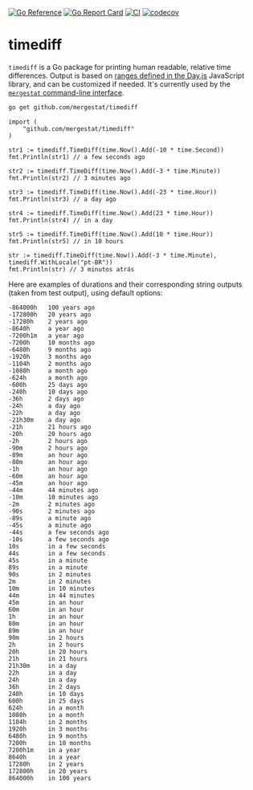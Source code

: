 [![Go Reference](https://pkg.go.dev/badge/github.com/mergestat/timediff.svg)](https://pkg.go.dev/github.com/mergestat/timediff)
[![Go Report Card](https://goreportcard.com/badge/github.com/mergestat/timediff)](https://goreportcard.com/report/github.com/mergestat/timediff)
[![CI](https://github.com/mergestat/timediff/actions/workflows/ci.yaml/badge.svg)](https://github.com/mergestat/timediff/actions/workflows/ci.yaml)
[![codecov](https://codecov.io/gh/mergestat/timediff/branch/main/graph/badge.svg?token=UHKDZPWYPO)](https://codecov.io/gh/mergestat/timediff)

# timediff

`timediff` is a Go package for printing human readable, relative time differences.
Output is based on [ranges defined in the Day.js](https://day.js.org/docs/en/display/from-now) JavaScript library, and can be customized if needed.
It's currently used by the [`mergestat` command-line interface](https://github.com/mergestat/mergestat).

```bash
go get github.com/mergestat/timediff
```

```golang
import (
    "github.com/mergestat/timediff"
)

```

```golang
str1 := timediff.TimeDiff(time.Now().Add(-10 * time.Second))
fmt.Println(str1) // a few seconds ago

str2 := timediff.TimeDiff(time.Now().Add(-3 * time.Minute))
fmt.Println(str2) // 3 minutes ago

str3 := timediff.TimeDiff(time.Now().Add(-23 * time.Hour))
fmt.Println(str3) // a day ago

str4 := timediff.TimeDiff(time.Now().Add(23 * time.Hour))
fmt.Println(str4) // in a day

str5 := timediff.TimeDiff(time.Now().Add(10 * time.Hour))
fmt.Println(str5) // in 10 hours
```

```golang
str := timediff.TimeDiff(time.Now().Add(-3 * time.Minute), timediff.WithLocale("pt-BR"))
fmt.Println(str) // 3 minutos atrás
```

Here are examples of durations and their corresponding string outputs (taken from test output), using default options:

```
-864000h   100 years ago
-172800h   20 years ago
-17280h    2 years ago
-8640h     a year ago
-7200h1m   a year ago
-7200h     10 months ago
-6480h     9 months ago
-1920h     3 months ago
-1104h     2 months ago
-1080h     a month ago
-624h      a month ago
-600h      25 days ago
-240h      10 days ago
-36h       2 days ago
-24h       a day ago
-22h       a day ago
-21h30m    a day ago
-21h       21 hours ago
-20h       20 hours ago
-2h        2 hours ago
-90m       2 hours ago
-89m       an hour ago
-80m       an hour ago
-1h        an hour ago
-60m       an hour ago
-45m       an hour ago
-44m       44 minutes ago
-10m       10 minutes ago
-2m        2 minutes ago
-90s       2 minutes ago
-89s       a minute ago
-45s       a minute ago
-44s       a few seconds ago
-10s       a few seconds ago
10s        in a few seconds
44s        in a few seconds
45s        in a minute
89s        in a minute
90s        in 2 minutes
2m         in 2 minutes
10m        in 10 minutes
44m        in 44 minutes
45m        in an hour
60m        in an hour
1h         in an hour
80m        in an hour
89m        in an hour
90m        in 2 hours
2h         in 2 hours
20h        in 20 hours
21h        in 21 hours
21h30m     in a day
22h        in a day
24h        in a day
36h        in 2 days
240h       in 10 days
600h       in 25 days
624h       in a month
1080h      in a month
1104h      in 2 months
1920h      in 3 months
6480h      in 9 months
7200h      in 10 months
7200h1m    in a year
8640h      in a year
17280h     in 2 years
172800h    in 20 years
864000h    in 100 years
```
